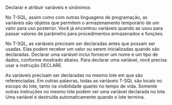 Declarar e atribuir variáveis e sinônimos


No T-SQL, assim como com outras linguagens de programação, as variáveis são objetos que permitem o armazenamento temporário de um valor para uso posterior. Você já encontrou variáveis quando as usou para passar valores de parâmetro para procedimentos armazenados e funções.

No T-SQL, as variáveis precisam ser declaradas antes que possam ser usadas. Elas podem receber um valor ou serem inicializadas quando são declaradas. Declarar uma variável inclui fornecer um nome e um tipo de dados, conforme mostrado abaixo. Para declarar uma variável, você precisa usar a instrução DECLARE.

As variáveis precisam ser declaradas no mesmo lote em que são referenciadas. Em outras palavras, todas as variáveis T-SQL são locais no escopo do lote, tanto na visibilidade quanto no tempo de vida. Somente outras instruções no mesmo lote podem ver uma variável declarada no lote. Uma variável é destruída automaticamente quando o lote termina.
